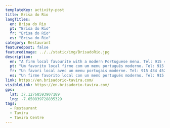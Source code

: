 ```yaml
---
templateKey: activity-post
title: Brisa do Rio 
langTitles:
  en: Brisa do Rio 
  pt: "Brisa do Rio"
  fr: "Brisa do Rio"
  es: "Brisa do Rio"
category: Restaurant
featuredpost: false
featuredimage: ../../static/img/BrisadoRio.jpg
description: 
  en: "A firm local favourite with a modern Portuguese menu. Tel: 915 434 452"
  pt: "Um favorito local firme com um menu português moderno. Tel: 915 434 452"
  fr: "Un favori local avec un menu portugais moderne. Tel: 915 434 452"
  es: "Un firme favorito local con un menú portugués moderno. Tel: 915 434 452"
link: https://en.brisadorio-tavira.com/
visibleLink: https://en.brisadorio-tavira.com/
gps:
  lat: 37.12768593907189
  lng: -7.650839728835329
tags:
  - Restaurant
  - Tavira
  - Tavira Centre
---
```


